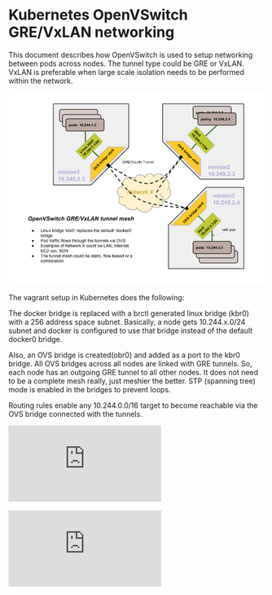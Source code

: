 # Kubernetes OpenVSwitch GRE/VxLAN networking

This document describes how OpenVSwitch is used to setup networking between pods across nodes.
The tunnel type could be GRE or VxLAN. VxLAN is preferable when large scale isolation needs to be performed within the network.

![ovs-networking](./ovs-networking.png "OVS Networking")

The vagrant setup in Kubernetes does the following:

The docker bridge is replaced with a brctl generated linux bridge (kbr0) with a 256 address space subnet. Basically, a node gets 10.244.x.0/24 subnet and docker is configured to use that bridge instead of the default docker0 bridge.

Also, an OVS bridge is created(obr0) and added as a port to the kbr0 bridge. All OVS bridges across all nodes are linked with GRE tunnels. So, each node has an outgoing GRE tunnel to all other nodes. It does not need to be a complete mesh really, just meshier the better. STP (spanning tree) mode is enabled in the bridges to prevent loops.

Routing rules enable any 10.244.0.0/16 target to become reachable via the OVS bridge connected with the tunnels.


[![Analytics](https://kubernetes-site.appspot.com/UA-36037335-10/GitHub/docs/ovs-networking.md?pixel)]()


[![Analytics](https://kubernetes-site.appspot.com/UA-36037335-10/GitHub/release-0.20.0/docs/ovs-networking.md?pixel)]()
